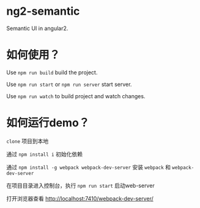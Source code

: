 # ng2-semantic

Semantic UI in angular2.

# 如何使用？

Use ``npm run build`` build the project.

Use ``npm run start`` or ``npm run server`` start server.

Use ``npm run watch`` to build project and watch changes.

# 如何运行demo？

``clone`` 项目到本地

通过 ``npm install i`` 初始化依赖

通过 ``npm install -g webpack webpack-dev-server`` 安装 ``webpack`` 和 ``webpack-dev-server``

在项目目录进入控制台，执行 ``npm run start`` 启动web-server

打开浏览器查看 [http://localhost:7410/webpack-dev-server/](http://localhost:7410/webpack-dev-server/)